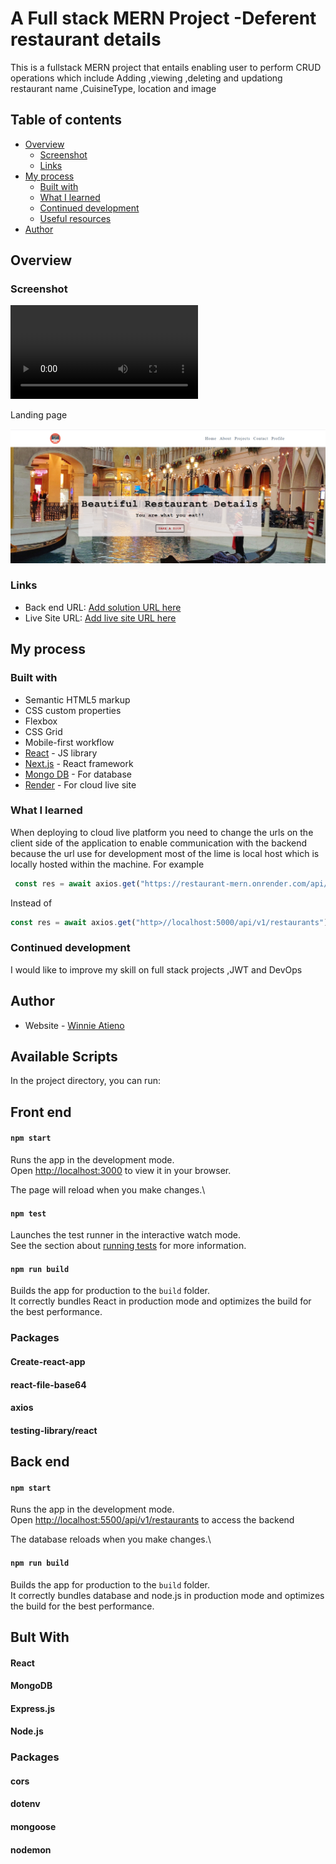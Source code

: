 # A Full stack MERN Project -Deferent restaurant details
This is a fullstack MERN project that entails enabling user to perform CRUD operations which include 
Adding ,viewing ,deleting and updationg restaurant name ,CuisineType, location and image 

## Table of contents

- [Overview](#overview)
  - [Screenshot](#screenshot)
  - [Links](#links)
- [My process](#my-process)
  - [Built with](#built-with)
  - [What I learned](#what-i-learned)
  - [Continued development](#continued-development)
  - [Useful resources](#useful-resources)
- [Author](#author)

## Overview

### Screenshot

<video src="client/src/Navbar/images/project-overview.mp4" controls title="Project overview"></video>

Landing page 

![Landing page](landingpage.PNG)

### Links

- Back end  URL: [Add solution URL here](https://github.com/wynnei/Restaurants-MERN-)
- Live Site URL: [Add live site URL here](https://restaurant-mern-frontend.onrender.com/)

## My process

### Built with

- Semantic HTML5 markup
- CSS custom properties
- Flexbox
- CSS Grid
- Mobile-first workflow
- [React](https://reactjs.org/) - JS library
- [Next.js](https://nextjs.org/) - React framework
- [Mongo DB](https://www.mongodb.com/) - For database
- [Render](https://render.com/docs/free) - For cloud live site

### What I learned

When deploying to cloud live platform you need to change the urls on the client side of the application to enable communication with the backend because the url use for development most of the lime is local host which is locally hosted within the machine.
For example
```js
 const res = await axios.get("https://restaurant-mern.onrender.com/api/v1/restaurants");
```
Instead of 
```js
const res = await axios.get("http>//localhost:5000/api/v1/restaurants");
```

### Continued development
I would like to improve my skill on full stack projects ,JWT and DevOps

## Author

- Website - [Winnie Atieno](http://my-portfolio-project-three.vercel.app/)

## Available Scripts

In the project directory, you can run:
## Front end

#### `npm start`

Runs the app in the development mode.\
Open [http://localhost:3000](http://localhost:3000) to view it in your browser.

The page will reload when you make changes.\

#### `npm test`

Launches the test runner in the interactive watch mode.\
See the section about [running tests](https://facebook.github.io/create-react-app/docs/running-tests) for more information.

#### `npm run build`

Builds the app for production to the `build` folder.\
It correctly bundles React in production mode and optimizes the build for the best performance.

### Packages
#### Create-react-app 
#### react-file-base64
#### axios
#### testing-library/react

## Back end

#### `npm start`

Runs the app in the development mode.\
Open [http://localhost:5500/api/v1/restaurants](http://localhost:5500/api/v1/restaurants) to access the backend

The database reloads when you make changes.\

#### `npm run build`

Builds the app for production to the `build` folder.\
It correctly bundles database and node.js in production mode and optimizes the build for the best performance.

## Bult With

#### React
#### MongoDB
#### Express.js
#### Node.js

### Packages

#### cors
#### dotenv
#### mongoose
#### nodemon



